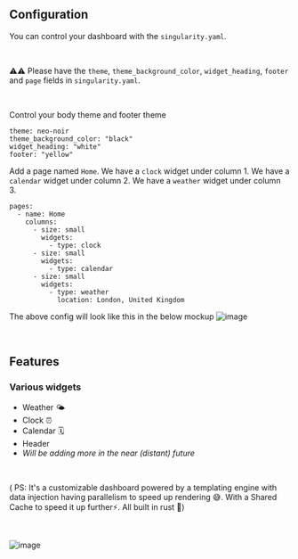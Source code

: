 ## Configuration

You can control your dashboard with the `singularity.yaml`. 

<br/>

⚠️⚠️ Please have the `theme`, `theme_background_color`, `widget_heading`, `footer` and `page` fields in `singularity.yaml`.

<br/>

Control your body theme and footer theme
```
theme: neo-noir
theme_background_color: "black"
widget_heading: "white"
footer: "yellow"
```

Add a page named `Home`. We have a `clock` widget under column 1. We have a `calendar` widget under column 2. We have a `weather` widget under column 3. 
```
pages:
  - name: Home
    columns:
      - size: small
        widgets:
          - type: clock
      - size: small
        widgets:
          - type: calendar
      - size: small
        widgets:
          - type: weather
            location: London, United Kingdom
```

The above config will look like this in the below mockup
![image](https://github.com/user-attachments/assets/b83785cf-e37d-49c1-9ad1-b9dd39a4ae3a)

<br/>

## Features
### Various widgets
* Weather 🌤️
* Clock ⏰
* Calendar 🗓️
* Header
* _Will be adding more in the near (distant) future_

<br/>

( PS: It's a customizable dashboard powered by a templating engine with data injection having parallelism to speed up rendering 😅. 
With a Shared Cache to speed it up further⚡. All built in rust 🦀)

<br/>

![image](https://github.com/user-attachments/assets/39ea2b89-981e-43f6-b0f8-017bff644a9d)
